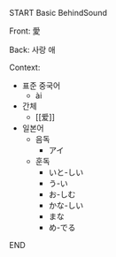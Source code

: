START
Basic BehindSound

Front:
愛


Back:
사랑 애


Context:
- 표준 중국어
	- ài
- 간체
	- [[爱]]
- 일본어
	- 음독
		- アイ
	- 훈독
		- いと-しい
		- う-い
		- お-しむ
		- かな-しい
		- まな
		- め-でる
<!--ID: 1746176402475-->
END

